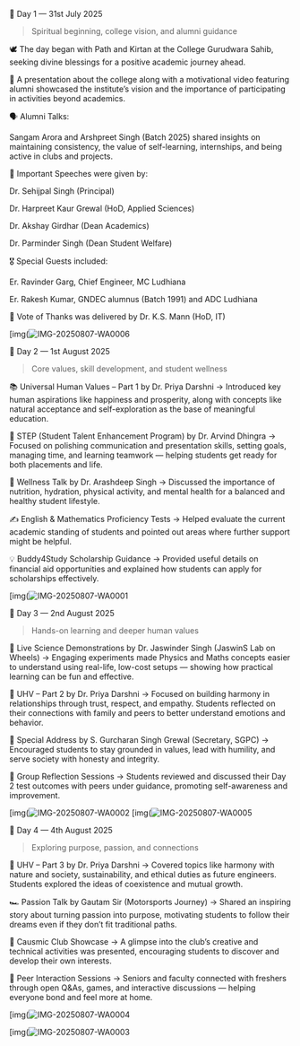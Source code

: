 📍 Day 1 — 31st July 2025

> Spiritual beginning, college vision, and alumni guidance


🕊 The day began with Path and Kirtan at the College Gurudwara Sahib, seeking divine blessings for a positive academic journey ahead.

🎥 A presentation about the college along with a motivational video featuring alumni showcased the institute’s vision and the importance of participating in activities beyond academics.

🗣 Alumni Talks:

Sangam Arora and Arshpreet Singh (Batch 2025) shared insights on maintaining consistency, the value of self-learning, internships, and being active in clubs and projects.


👥 Important Speeches were given by:

Dr. Sehijpal Singh (Principal)

Dr. Harpreet Kaur Grewal (HoD, Applied Sciences)

Dr. Akshay Girdhar (Dean Academics)

Dr. Parminder Singh (Dean Student Welfare)


🎖 Special Guests included:

Er. Ravinder Garg, Chief Engineer, MC Ludhiana

Er. Rakesh Kumar, GNDEC alumnus (Batch 1991) and ADC Ludhiana


🎤 Vote of Thanks was delivered by Dr. K.S. Mann (HoD, IT)

[img(![IMG-20250807-WA0006](https://github.com/user-attachments/assets/1fe46b45-f609-42be-b052-df778221cfb5)



📍 Day 2 — 1st August 2025

> Core values, skill development, and student wellness

📚 Universal Human Values – Part 1 by Dr. Priya Darshni
→ Introduced key human aspirations like happiness and prosperity, along with concepts like natural acceptance and self-exploration as the base of meaningful education.

🎯 STEP (Student Talent Enhancement Program) by Dr. Arvind Dhingra
→ Focused on polishing communication and presentation skills, setting goals, managing time, and learning teamwork — helping students get ready for both placements and life.

🥗 Wellness Talk by Dr. Arashdeep Singh
→ Discussed the importance of nutrition, hydration, physical activity, and mental health for a balanced and healthy student lifestyle.

✍ English & Mathematics Proficiency Tests
→ Helped evaluate the current academic standing of students and pointed out areas where further support might be helpful.

💡 Buddy4Study Scholarship Guidance
→ Provided useful details on financial aid opportunities and explained how students can apply for scholarships effectively.

[img(![IMG-20250807-WA0001](https://github.com/user-attachments/assets/23d8b458-aefe-4835-bad6-b00de03f8090)


📍 Day 3 — 2nd August 2025

> Hands-on learning and deeper human values

🧪 Live Science Demonstrations by Dr. Jaswinder Singh (JaswinS Lab on Wheels)
→ Engaging experiments made Physics and Maths concepts easier to understand using real-life, low-cost setups — showing how practical learning can be fun and effective.

🧠 UHV – Part 2 by Dr. Priya Darshni
→ Focused on building harmony in relationships through trust, respect, and empathy. Students reflected on their connections with family and peers to better understand emotions and behavior.

🧓 Special Address by S. Gurcharan Singh Grewal (Secretary, SGPC)
→ Encouraged students to stay grounded in values, lead with humility, and serve society with honesty and integrity.

🔁 Group Reflection Sessions
→ Students reviewed and discussed their Day 2 test outcomes with peers under guidance, promoting self-awareness and improvement.

[img(![IMG-20250807-WA0002](https://github.com/user-attachments/assets/e3bda2e6-0154-4e75-a1c5-f3277dad43d3)
[img(![IMG-20250807-WA0005](https://github.com/user-attachments/assets/2b7001d3-7327-4eef-8dce-ed9ecf831677)



📍 Day 4 — 4th August 2025

> Exploring purpose, passion, and connections

🌿 UHV – Part 3 by Dr. Priya Darshni
→ Covered topics like harmony with nature and society, sustainability, and ethical duties as future engineers. Students explored the ideas of coexistence and mutual growth.

🏎 Passion Talk by Gautam Sir (Motorsports Journey)
→ Shared an inspiring story about turning passion into purpose, motivating students to follow their dreams even if they don’t fit traditional paths.

🎨 Causmic Club Showcase
→ A glimpse into the club’s creative and technical activities was presented, encouraging students to discover and develop their own interests.

🤝 Peer Interaction Sessions
→ Seniors and faculty connected with freshers through open Q&As, games, and interactive discussions — helping everyone bond and feel more at home.

[img(![IMG-20250807-WA0004](https://github.com/user-attachments/assets/8bb8881e-ac20-49a5-8583-2278adc0dc71)

[img(![IMG-20250807-WA0003](https://github.com/user-attachments/assets/6e484ffa-6271-4973-8e05-3a191ca3d215)




